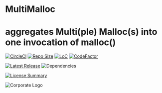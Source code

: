 # MultiMalloc
aggregates Multi(ple) Malloc(s) into one invocation of malloc()
==========

[![CircleCI](https://img.shields.io/circleci/build/github/InnovAnon-Inc/MultiMalloc?color=%23FF1100&logo=InnovAnon%2C%20Inc.&logoColor=%23FF1133&style=plastic)](https://circleci.com/gh/InnovAnon-Inc/MultiMalloc)
[![Repo Size](https://img.shields.io/github/repo-size/InnovAnon-Inc/MultiMalloc?color=%23FF1100&logo=InnovAnon%2C%20Inc.&logoColor=%23FF1133&style=plastic)](https://github.com/InnovAnon-Inc/MultiMalloc)
[![LoC](https://tokei.rs/b1/github/InnovAnon-Inc/MultiMalloc?category=code)](https://github.com/InnovAnon-Inc/MultiMalloc)
[![CodeFactor](https://www.codefactor.io/repository/github/InnovAnon-Inc/MultiMalloc/badge)](https://www.codefactor.io/repository/github/InnovAnon-Inc/MultiMalloc)

[![Latest Release](https://img.shields.io/github/commits-since/InnovAnon-Inc/MultiMalloc/latest?color=%23FF1100&include_prereleases&logo=InnovAnon%2C%20Inc.&logoColor=%23FF1133&style=plastic)](https://github.com/InnovAnon-Inc/MultiMalloc/releases/latest)
![Dependencies](https://img.shields.io/librariesio/github/InnovAnon-Inc/MultiMalloc?color=%23FF1100&style=plastic)

[![License Summary](https://img.shields.io/github/license/InnovAnon-Inc/MultiMalloc?color=%23FF1100&label=Free%20Code%20for%20a%20Free%20World%21&logo=InnovAnon%2C%20Inc.&logoColor=%23FF1133&style=plastic)](https://tldrlegal.com/license/unlicense#summary)

![Corporate Logo](https://i.imgur.com/UD8y4Is.gif)

